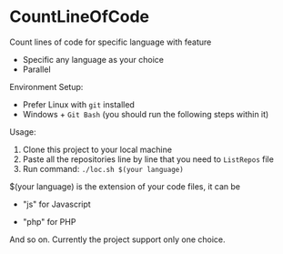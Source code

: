 # CountLineOfCode
Count lines of code for specific language with feature
- Specific any language as your choice
- Parallel

Environment Setup:
- Prefer Linux with `git` installed
- Windows + `Git Bash` (you should run the following steps within it)

Usage:
1. Clone this project to your local machine
2. Paste all the repositories line by line that you need to `ListRepos` file
3. Run command:
`
./loc.sh $(your language)
`

$(your language) is the extension of your code files, it can be

- "js" for Javascript

- "php" for PHP

And so on. Currently the project support only one choice.